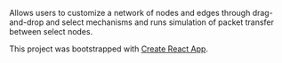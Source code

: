 Allows users to customize a network of nodes and edges through drag-and-drop and select mechanisms and runs simulation of packet transfer between select nodes. 

This project was bootstrapped with [Create React App](https://github.com/facebook/create-react-app).
